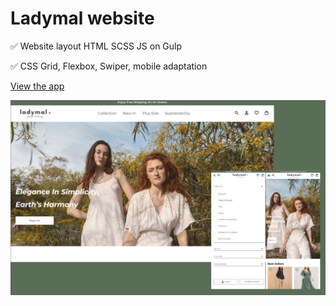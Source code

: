 # Ladymal website

:white_check_mark:  Website layout HTML SCSS JS on Gulp

:white_check_mark:  CSS Grid, Flexbox, Swiper, mobile adaptation

[View the app](https://lisitsap.github.io/Ladymal/)

![mockup](./docs/mockup.png)
